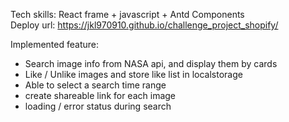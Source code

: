 Tech skills: React frame + javascript + Antd Components  
Deploy url: https://jkl970910.github.io/challenge_project_shopify/

Implemented feature:
- Search image info from NASA api, and display them by cards
- Like / Unlike images and store like list in localstorage
- Able to select a search time range
- create shareable link for each image
- loading / error status during search

